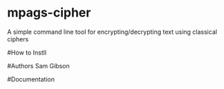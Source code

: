 # mpags-cipher
A simple command line tool for encrypting/decrypting text using classical ciphers

#How to Instll

#Authors
Sam Gibson

#Documentation